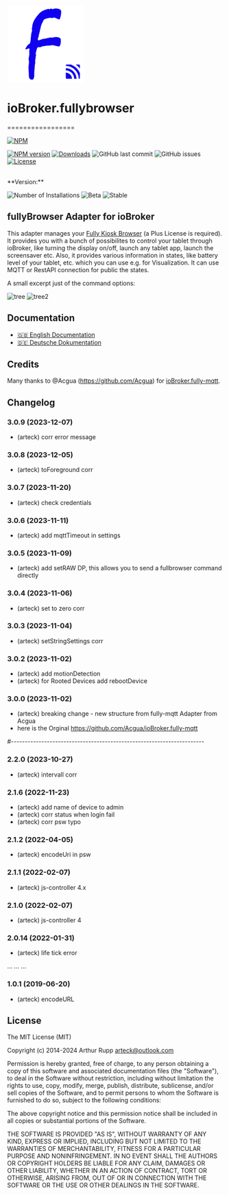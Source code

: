 ![Logo](admin/fully.png)
# ioBroker.fullybrowser
=================

[![NPM](https://nodei.co/npm/iobroker.fullybrowser.png?downloads=true)](https://nodei.co/npm/iobroker.fullybrowser/)

[![NPM version](http://img.shields.io/npm/v/iobroker.fullybrowser.svg)](https://www.npmjs.com/package/iobroker.fullybrowser)
[![Downloads](https://img.shields.io/npm/dm/iobroker.fullybrowser.svg)](https://www.npmjs.com/package/iobroker.fullybrowser)
![GitHub last commit](https://img.shields.io/github/last-commit/arteck/ioBroker.fullybrowser)
![GitHub issues](https://img.shields.io/github/issues/arteck/ioBroker.fullybrowser)[![License](https://img.shields.io/badge/License-MIT-blue.svg)](https://github.com/arteck/ioBroker.fullybrowser/blob/master/LICENSE)

</br>
**Version:** </br>

![Number of Installations](http://iobroker.live/badges/fullybrowser-installed.svg)
![Beta](https://img.shields.io/npm/v/iobroker.fullybrowser.svg?color=red&label=beta)
![Stable](https://iobroker.live/badges/fullybrowser-stable.svg)

 
fullyBrowser Adapter for ioBroker
------------------------------------------------------------------------------

This adapter manages your [Fully Kiosk Browser](https://www.fully-kiosk.com) (a Plus License is required). It provides you with a bunch of possibilites to control your tablet through ioBroker, like turning the display on/off, launch any tablet app, launch the screensaver etc. Also, it provides various information in states, like battery level of your tablet, etc. which you can use e.g. for Visualization.
It can use MQTT or RestAPI connection for public the states.

A small excerpt just of the command options:

![tree](https://github.com/arteck/iobroker.fullyBrowser/blob/master/docs/auszug2.png)
![tree2](https://github.com/arteck/iobroker.fullyBrowser/blob/master/docs/auszug1.png)

## Documentation

-   [🇬🇧 English Documentation](./docs/en/README.md)
-   [🇩🇪 Deutsche Dokumentation](./docs/de/README.md)


## Credits

Many thanks to @Acgua (https://github.com/Acgua) for [ioBroker.fully-mqtt](https://github.com/Acgua/ioBroker.fully-mqtt). 

<!--
    Placeholder for the next version (at the beginning of the line):
    
    https://github.com/AlCalzone/release-script#usage
    npm run release minor -- --all 0.9.8 -> 0.10.0
    npm run release patch -- --all 0.9.8 -> 0.9.9
    npm run release prerelease beta -- --all v0.2.1 -> v0.2.2-beta.0
    Placeholder for the next version (at the beginning of the line):
    ### **WORK IN PROGRESS**
-->



## Changelog
### 3.0.9 (2023-12-07)
* (arteck) corr error message

### 3.0.8 (2023-12-05)
* (arteck) toForeground corr

### 3.0.7 (2023-11-20)
* (arteck) check credentials

### 3.0.6 (2023-11-11)
* (arteck) add mqttTimeout in settings

### 3.0.5 (2023-11-09)
* (arteck) add setRAW DP, this allows you to send a fullbrowser command directly

### 3.0.4 (2023-11-06)
* (arteck) set to zero corr

### 3.0.3 (2023-11-04)
 * (arteck) setStringSettings corr

### 3.0.2 (2023-11-02)
* (arteck) add motionDetection
* (arteck) for Rooted Devices add rebootDevice

### 3.0.0 (2023-11-02)
* (arteck) breaking change - new structure from fully-mqtt Adapter from Acgua
* here is the Orginal https://github.com/Acgua/ioBroker.fully-mqtt

#----------------------------------------------------------------------

### 2.2.0 (2023-10-27)
* (arteck) intervall corr

### 2.1.6 (2022-11-23)
* (arteck) add name of device to admin
* (arteck) corr status when login fail
* (arteck) corr psw typo

### 2.1.2 (2022-04-05)
* (arteck) encodeUri in psw

### 2.1.1 (2022-02-07)
* (arteck) js-controller 4.x

### 2.1.0 (2022-02-07)
* (arteck) js-controller 4

### 2.0.14 (2022-01-31)
* (arteck) life tick error


...
...
...

### 1.0.1 (2019-06-20)
* (arteck) encodeURL

## License
The MIT License (MIT)

Copyright (c) 2014-2024 Arthur Rupp arteck@outlook.com

Permission is hereby granted, free of charge, to any person obtaining a copy
of this software and associated documentation files (the "Software"), to deal
in the Software without restriction, including without limitation the rights
to use, copy, modify, merge, publish, distribute, sublicense, and/or sell
copies of the Software, and to permit persons to whom the Software is
furnished to do so, subject to the following conditions:

The above copyright notice and this permission notice shall be included in
all copies or substantial portions of the Software.

THE SOFTWARE IS PROVIDED "AS IS", WITHOUT WARRANTY OF ANY KIND, EXPRESS OR
IMPLIED, INCLUDING BUT NOT LIMITED TO THE WARRANTIES OF MERCHANTABILITY,
FITNESS FOR A PARTICULAR PURPOSE AND NONINFRINGEMENT. IN NO EVENT SHALL THE
AUTHORS OR COPYRIGHT HOLDERS BE LIABLE FOR ANY CLAIM, DAMAGES OR OTHER
LIABILITY, WHETHER IN AN ACTION OF CONTRACT, TORT OR OTHERWISE, ARISING FROM,
OUT OF OR IN CONNECTION WITH THE SOFTWARE OR THE USE OR OTHER DEALINGS IN
THE SOFTWARE.
